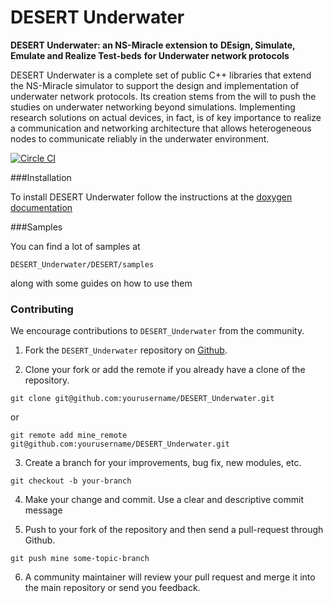 DESERT Underwater
=================

**DESERT Underwater: an NS-Miracle extension to** 
**DEsign, Simulate, Emulate and Realize Test-beds**
**for Underwater network protocols**

DESERT Underwater is a complete set of public C++ libraries that extend
the NS-Miracle simulator to support the design and implementation of 
underwater network protocols. Its creation stems from the will to push 
the studies on underwater networking beyond simulations. 
Implementing research solutions on actual devices, in fact, is of key 
importance to realize a communication and networking architecture that 
allows heterogeneous nodes to communicate reliably in the underwater 
environment.

[![Circle CI](https://circleci.com/gh/uwsignet/DESERT_Underwater_private.svg?style=svg&circle-token=7babb737e85f922e024499fa72b2617fde77245e)](https://circleci.com/gh/uwsignet/DESERT_Underwater_private)

###Installation

To install DESERT Underwater follow the instructions at the [doxygen documentation](http://telecom.dei.unipd.it/ns/desert/DESERT2_HTML_doxygen_doc/index.html)

###Samples

You can find a lot of samples at
```
DESERT_Underwater/DESERT/samples
```
along with some guides on how to use them

### Contributing

   We encourage contributions to `DESERT_Underwater` from the community.

   1) Fork the `DESERT_Underwater` repository on [Github](https://github.com/uwsignet/DESERT_Underwater).
   
   2) Clone your fork or add the remote if you already have a clone of
   the repository.

```
git clone git@github.com:yourusername/DESERT_Underwater.git
```

or

```
git remote add mine_remote git@github.com:yourusername/DESERT_Underwater.git
```

   3) Create a branch for your improvements, bug fix, new modules, etc.

```
git checkout -b your-branch
```

   4) Make your change and commit. Use a clear and descriptive commit
      message
      
   5) Push to your fork of the repository and then send a pull-request
      through Github.

```
git push mine some-topic-branch
```

   6) A community maintainer will review your pull request and merge
      it into the main repository or send you feedback.



